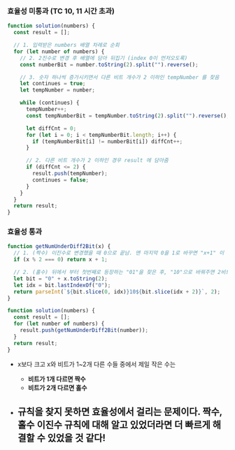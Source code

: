 ### 효율성 미통과 (TC 10, 11 시간 초과)

```js
function solution(numbers) {
  const result = [];

  // 1. 입력받은 numbers 배열 차례로 순회
  for (let number of numbers) {
    // 2. 2진수로 변경 후 배열에 담아 뒤집기 (index 0이 먼저오도록)
    const numberBit = number.toString(2).split("").reverse();

    // 3. 숫자 하나씩 증가시키면서 다른 비트 개수가 2 이하인 tempNumber 를 찾음
    let continues = true;
    let tempNumber = number;

    while (continues) {
      tempNumber++;
      const tempNumberBit = tempNumber.toString(2).split("").reverse();

      let diffCnt = 0;
      for (let i = 0; i < tempNumberBit.length; i++) {
        if (tempNumberBit[i] != numberBit[i]) diffCnt++;
      }

      // 2. 다른 비트 개수가 2 이하인 경우 result 에 담아줌
      if (diffCnt <= 2) {
        result.push(tempNumber);
        continues = false;
      }
    }
  }
  return result;
}
```

### 효율성 통과

```js
function getNumUnderDiff2Bit(x) {
  // 1. (짝수) 이진수로 변경했을 때 0으로 끝남. 맨 마지막 0을 1로 바꾸면 "x+1" 이 된다.
  if (x % 2 === 0) return x + 1;

  // 2. (홀수) 뒤에서 부터 첫번째로 등장하는 "01"을 찾은 후, "10"으로 바꿔주면 2비트만 바꾸어 만들 수 있는 가장 작은 값이 된다.
  let bit = "0" + x.toString(2);
  let idx = bit.lastIndexOf("0");
  return parseInt(`${bit.slice(0, idx)}10${bit.slice(idx + 2)}`, 2);
}

function solution(numbers) {
  const result = [];
  for (let number of numbers) {
    result.push(getNumUnderDiff2Bit(number));
  }
  return result;
}
```

- x보다 크고 x와 비트가 1~2개 다른 수들 중에서 제일 작은 수는

  - **비트가 1개 다르면 짝수**
  - **비트가 2개 다르면 홀수**

- ## 규칙을 찾지 못하면 효율성에서 걸리는 문제이다. 짝수, 홀수 이진수 규칙에 대해 알고 있었더라면 더 빠르게 해결할 수 있었을 것 같다!
